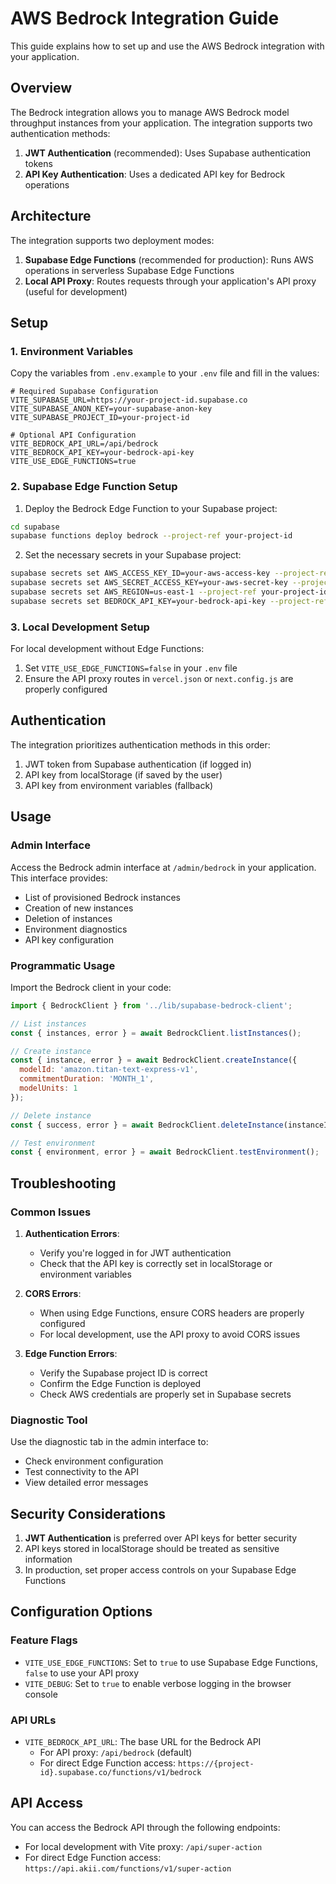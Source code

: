 # AWS Bedrock Integration Guide

This guide explains how to set up and use the AWS Bedrock integration with your application.

## Overview

The Bedrock integration allows you to manage AWS Bedrock model throughput instances from your application. The integration supports two authentication methods:

1. **JWT Authentication** (recommended): Uses Supabase authentication tokens
2. **API Key Authentication**: Uses a dedicated API key for Bedrock operations

## Architecture

The integration supports two deployment modes:

1. **Supabase Edge Functions** (recommended for production): Runs AWS operations in serverless Supabase Edge Functions
2. **Local API Proxy**: Routes requests through your application's API proxy (useful for development)

## Setup

### 1. Environment Variables

Copy the variables from `.env.example` to your `.env` file and fill in the values:

```
# Required Supabase Configuration
VITE_SUPABASE_URL=https://your-project-id.supabase.co
VITE_SUPABASE_ANON_KEY=your-supabase-anon-key
VITE_SUPABASE_PROJECT_ID=your-project-id

# Optional API Configuration
VITE_BEDROCK_API_URL=/api/bedrock
VITE_BEDROCK_API_KEY=your-bedrock-api-key
VITE_USE_EDGE_FUNCTIONS=true
```

### 2. Supabase Edge Function Setup

1. Deploy the Bedrock Edge Function to your Supabase project:

```bash
cd supabase
supabase functions deploy bedrock --project-ref your-project-id
```

2. Set the necessary secrets in your Supabase project:

```bash
supabase secrets set AWS_ACCESS_KEY_ID=your-aws-access-key --project-ref your-project-id
supabase secrets set AWS_SECRET_ACCESS_KEY=your-aws-secret-key --project-ref your-project-id
supabase secrets set AWS_REGION=us-east-1 --project-ref your-project-id
supabase secrets set BEDROCK_API_KEY=your-bedrock-api-key --project-ref your-project-id
```

### 3. Local Development Setup

For local development without Edge Functions:

1. Set `VITE_USE_EDGE_FUNCTIONS=false` in your `.env` file
2. Ensure the API proxy routes in `vercel.json` or `next.config.js` are properly configured

## Authentication

The integration prioritizes authentication methods in this order:

1. JWT token from Supabase authentication (if logged in)
2. API key from localStorage (if saved by the user)
3. API key from environment variables (fallback)

## Usage

### Admin Interface

Access the Bedrock admin interface at `/admin/bedrock` in your application. This interface provides:

- List of provisioned Bedrock instances
- Creation of new instances
- Deletion of instances
- Environment diagnostics
- API key configuration

### Programmatic Usage

Import the Bedrock client in your code:

```javascript
import { BedrockClient } from '../lib/supabase-bedrock-client';

// List instances
const { instances, error } = await BedrockClient.listInstances();

// Create instance
const { instance, error } = await BedrockClient.createInstance({
  modelId: 'amazon.titan-text-express-v1',
  commitmentDuration: 'MONTH_1',
  modelUnits: 1
});

// Delete instance
const { success, error } = await BedrockClient.deleteInstance(instanceId);

// Test environment
const { environment, error } = await BedrockClient.testEnvironment();
```

## Troubleshooting

### Common Issues

1. **Authentication Errors**: 
   - Verify you're logged in for JWT authentication
   - Check that the API key is correctly set in localStorage or environment variables

2. **CORS Errors**:
   - When using Edge Functions, ensure CORS headers are properly configured
   - For local development, use the API proxy to avoid CORS issues

3. **Edge Function Errors**:
   - Verify the Supabase project ID is correct
   - Confirm the Edge Function is deployed
   - Check AWS credentials are properly set in Supabase secrets

### Diagnostic Tool

Use the diagnostic tab in the admin interface to:
- Check environment configuration
- Test connectivity to the API
- View detailed error messages

## Security Considerations

1. **JWT Authentication** is preferred over API keys for better security
2. API keys stored in localStorage should be treated as sensitive information
3. In production, set proper access controls on your Supabase Edge Functions

## Configuration Options

### Feature Flags

- `VITE_USE_EDGE_FUNCTIONS`: Set to `true` to use Supabase Edge Functions, `false` to use your API proxy
- `VITE_DEBUG`: Set to `true` to enable verbose logging in the browser console

### API URLs

- `VITE_BEDROCK_API_URL`: The base URL for the Bedrock API
  - For API proxy: `/api/bedrock` (default)
  - For direct Edge Function access: `https://{project-id}.supabase.co/functions/v1/bedrock`

## API Access

You can access the Bedrock API through the following endpoints:

- For local development with Vite proxy: `/api/super-action`
- For direct Edge Function access: `https://api.akii.com/functions/v1/super-action` 